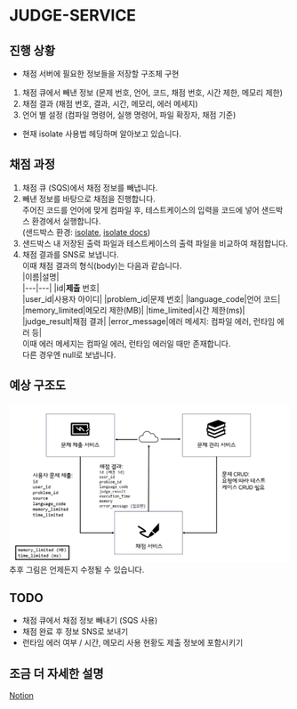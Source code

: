 # JUDGE-SERVICE
## 진행 상황  
* 채점 서버에 필요한 정보들을 저장할 구조체 구현  
1) 채점 큐에서 빼낸 정보 (문제 번호, 언어, 코드, 채점 번호, 시간 제한, 메모리 제한)  
2) 채점 결과 (채점 번호, 결과, 시간, 메모리, 에러 메세지)  
3) 언어 별 설정 (컴파일 명령어, 실행 명령어, 파일 확장자, 채점 기준)
* 현재 isolate 사용법 헤딩하며 알아보고 있습니다.    

## 채점 과정  
1) 채점 큐 (SQS)에서 채점 정보를 빼냅니다.
2) 빼낸 정보를 바탕으로 채점을 진행합니다.  
   주어진 코드를 언어에 맞게 컴파일 후, 테스트케이스의 입력을 코드에 넣어 샌드박스 환경에서 실행합니다.  
   (샌드박스 환경: [isolate](https://github.com/ioi/isolate), [isolate docs](https://www.ucw.cz/moe/isolate.1.html))  
3) 샌드박스 내 저장된 출력 파일과 테스트케이스의 출력 파일을 비교하여 채점합니다.  
4) 채점 결과를 SNS로 보냅니다.  
   이때 채점 결과의 형식(body)는 다음과 같습니다.  
   |이름|설명|  
   |---|---|
   |id|**제출** 번호|  
   |user_id|사용자 아이디|
   |problem_id|문제 번호|
   |language_code|언어 코드|
   |memory_limited|메모리 제한(MB)|
   |time_limited|시간 제한(ms)|
   |judge_result|채점 결과|
   |error_message|에러 메세지: 컴파일 에러, 런타임 에러 등|  
이때 에러 메세지는 컴파일 에러, 런타임 에러일 때만 존재합니다.  
다른 경우엔 null로 보냅니다.

## 예상 구조도  
![예상 구조도](./images/architecture.png)
추후 그림은 언제든지 수정될 수 있습니다.  

## TODO
* 채점 큐에서 채점 정보 빼내기 (SQS 사용)
* 채점 완료 후 정보 SNS로 보내기  
* 런타임 에러 여부 / 시간, 메모리 사용 현황도 제출 정보에 포함시키기

## 조금 더 자세한 설명
 
[Notion](https://dripbox.notion.site/88eaba989d5e4a36a45771e835cb836f?pvs=4)
